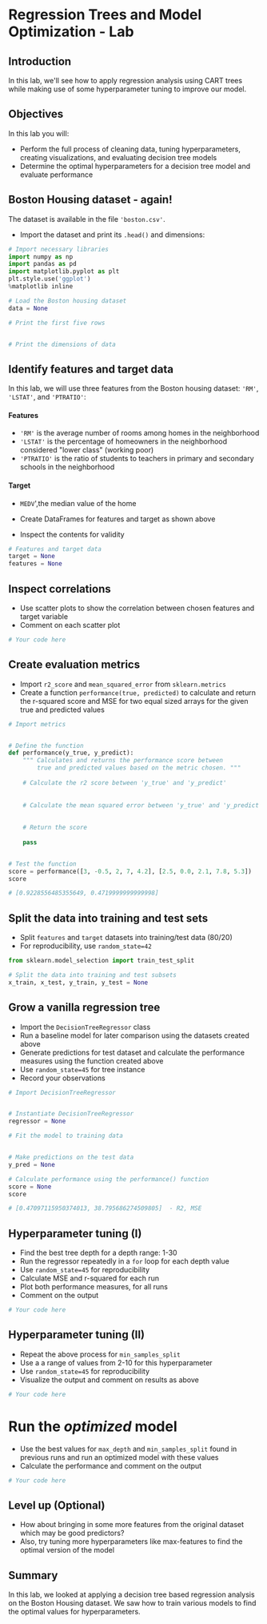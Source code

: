 
# Regression Trees and Model Optimization - Lab

## Introduction

In this lab, we'll see how to apply regression analysis using CART trees while making use of some hyperparameter tuning to improve our model. 

## Objectives

In this lab you will: 

- Perform the full process of cleaning data, tuning hyperparameters, creating visualizations, and evaluating decision tree models 
- Determine the optimal hyperparameters for a decision tree model and evaluate performance 

## Boston Housing dataset - again! 

The dataset is available in the file `'boston.csv'`. 

- Import the dataset and print its `.head()` and dimensions: 


```python
# Import necessary libraries
import numpy as np
import pandas as pd
import matplotlib.pyplot as plt
plt.style.use('ggplot')
%matplotlib inline

# Load the Boston housing dataset 
data = None 

# Print the first five rows 


# Print the dimensions of data

```

## Identify features and target data 

In this lab, we will use three features from the Boston housing dataset: `'RM'`, `'LSTAT'`, and `'PTRATIO'`: 

#### Features
- `'RM'` is the average number of rooms among homes in the neighborhood 
- `'LSTAT'` is the percentage of homeowners in the neighborhood considered "lower class" (working poor) 
- `'PTRATIO'` is the ratio of students to teachers in primary and secondary schools in the neighborhood 

#### Target
- `MEDV`',the median value of the home 

- Create DataFrames for features and target as shown above 
- Inspect the contents for validity 


```python
# Features and target data
target = None
features = None

```

## Inspect correlations 

- Use scatter plots to show the correlation between chosen features and target variable
- Comment on each scatter plot 


```python
# Your code here 
```

## Create evaluation metrics

- Import `r2_score` and `mean_squared_error` from `sklearn.metrics` 
- Create a function `performance(true, predicted)` to calculate and return the r-squared score and MSE for two equal sized arrays for the given true and predicted values 


```python
# Import metrics


# Define the function
def performance(y_true, y_predict):
    """ Calculates and returns the performance score between 
        true and predicted values based on the metric chosen. """
    
    # Calculate the r2 score between 'y_true' and 'y_predict'
    
    
    # Calculate the mean squared error between 'y_true' and 'y_predict'
    
    
    # Return the score
    
    pass


# Test the function
score = performance([3, -0.5, 2, 7, 4.2], [2.5, 0.0, 2.1, 7.8, 5.3])
score

# [0.9228556485355649, 0.4719999999999998]
```

## Split the data into training and test sets

- Split `features` and `target` datasets into training/test data (80/20) 
- For reproducibility, use `random_state=42`


```python
from sklearn.model_selection import train_test_split 

# Split the data into training and test subsets
x_train, x_test, y_train, y_test = None
```

## Grow a vanilla regression tree

- Import the `DecisionTreeRegressor` class
- Run a baseline model for later comparison using the datasets created above
- Generate predictions for test dataset and calculate the performance measures using the function created above 
- Use `random_state=45` for tree instance
- Record your observations


```python
# Import DecisionTreeRegressor


# Instantiate DecisionTreeRegressor 
regressor = None

# Fit the model to training data


# Make predictions on the test data
y_pred = None

# Calculate performance using the performance() function 
score = None
score

# [0.47097115950374013, 38.795686274509805]  - R2, MSE
```

## Hyperparameter tuning (I)

- Find the best tree depth for a depth range: 1-30
- Run the regressor repeatedly in a `for` loop for each depth value  
- Use `random_state=45` for reproducibility
- Calculate MSE and r-squared for each run 
- Plot both performance measures, for all runs 
- Comment on the output 


```python
# Your code here 
```

## Hyperparameter tuning (II)

- Repeat the above process for `min_samples_split` 
- Use a a range of values from 2-10 for this hyperparameter 
- Use `random_state=45` for reproducibility
- Visualize the output and comment on results as above 


```python
# Your code here 
```

# Run the *optimized* model 

- Use the best values for `max_depth` and `min_samples_split` found in previous runs and run an optimized model with these values 
- Calculate the performance and comment on the output 


```python
# Your code here 
```

## Level up (Optional)

- How about bringing in some more features from the original dataset which may be good predictors?
- Also, try tuning more hyperparameters like max-features to find the optimal version of the model 

## Summary 

In this lab, we looked at applying a decision tree based regression analysis on the Boston Housing dataset. We saw how to train various models to find the optimal values for hyperparameters. 
